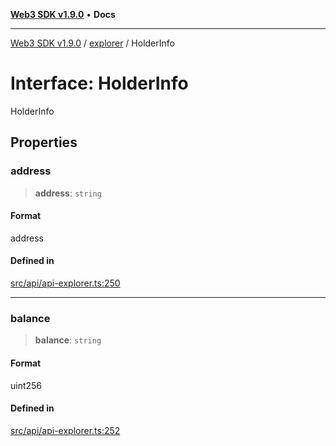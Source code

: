[**Web3 SDK v1.9.0**](../../../README.md) • **Docs**

***

[Web3 SDK v1.9.0](../../../globals.md) / [explorer](../README.md) / HolderInfo

# Interface: HolderInfo

HolderInfo

## Properties

### address

> **address**: `string`

#### Format

address

#### Defined in

[src/api/api-explorer.ts:250](https://github.com/Mystic-Nayy/alephium-web3/blob/ee41f5e0e7d7fb0b155fe62f05b2ac03772895ca/packages/web3/src/api/api-explorer.ts#L250)

***

### balance

> **balance**: `string`

#### Format

uint256

#### Defined in

[src/api/api-explorer.ts:252](https://github.com/Mystic-Nayy/alephium-web3/blob/ee41f5e0e7d7fb0b155fe62f05b2ac03772895ca/packages/web3/src/api/api-explorer.ts#L252)
